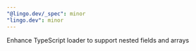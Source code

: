 ```yaml
---
"@lingo.dev/_spec": minor
"lingo.dev": minor
---
```


Enhance TypeScript loader to support nested fields and arrays
